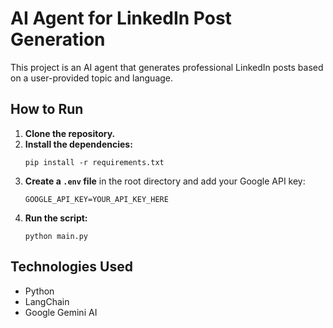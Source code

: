 # AI Agent for LinkedIn Post Generation

This project is an AI agent that generates professional LinkedIn posts based on a user-provided topic and language.

## How to Run

1.  **Clone the repository.**
2.  **Install the dependencies:**
    ```
    pip install -r requirements.txt
    ```
3.  **Create a `.env` file** in the root directory and add your Google API key:
    ```
    GOOGLE_API_KEY=YOUR_API_KEY_HERE
    ```
4.  **Run the script:**
    ```
    python main.py
    ```

## Technologies Used

*   Python
*   LangChain
*   Google Gemini AI
